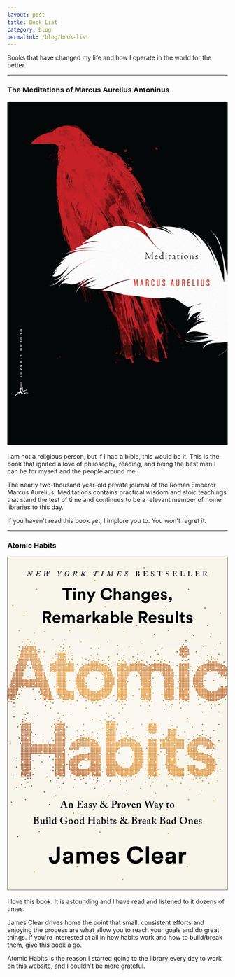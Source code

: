 ```yaml
---
layout: post
title: Book List
category: blog
permalink: /blog/book-list
---
```

Books that have changed my life and how I operate in the world for the better.
<!--more-->

---

### The Meditations of Marcus Aurelius Antoninus
![Meditations](/assets/images/meditations.jpg)

I am not a religious person, but if I had a bible, this would be it. This is the book that ignited a love of philosophy, reading, and being the best man I can be for myself and the people around me.

The nearly two-thousand year-old private journal of the Roman Emperor Marcus Aurelius, Meditations contains practical wisdom and stoic teachings that stand the test of time and continues to be a relevant member of home libraries to this day.

If you haven't read this book yet, I implore you to. You won't regret it.

---

### Atomic Habits
![Atomic Habits](/assets/images/atomic-habits.jpg)

I love this book. It is astounding and I have read and listened to it dozens of times.

James Clear drives home the point that small, consistent efforts and enjoying the process are what allow you to reach your goals and do great things. If you're interested at all in how habits work and how to build/break them, give this book a go.

Atomic Habits is the reason I started going to the library every day to work on this website, and I couldn't be more grateful.
